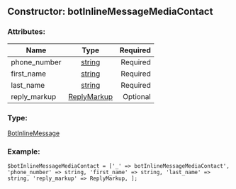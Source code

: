 ## Constructor: botInlineMessageMediaContact  

### Attributes:

| Name     |    Type       | Required |
|----------|:-------------:|---------:|
|phone\_number|[string](../types/string.md) | Required|
|first\_name|[string](../types/string.md) | Required|
|last\_name|[string](../types/string.md) | Required|
|reply\_markup|[ReplyMarkup](../types/ReplyMarkup.md) | Optional|
### Type: 

[BotInlineMessage](../types/BotInlineMessage.md)
### Example:

```
$botInlineMessageMediaContact = ['_' => botInlineMessageMediaContact', 'phone_number' => string, 'first_name' => string, 'last_name' => string, 'reply_markup' => ReplyMarkup, ];
```